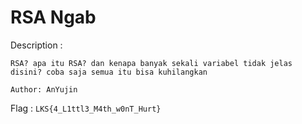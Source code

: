 # RSA Ngab

Description :
```
RSA? apa itu RSA? dan kenapa banyak sekali variabel tidak jelas disini? coba saja semua itu bisa kuhilangkan

Author: AnYujin

```

Flag     	: `LKS{4_L1ttl3_M4th_w0nT_Hurt}`
